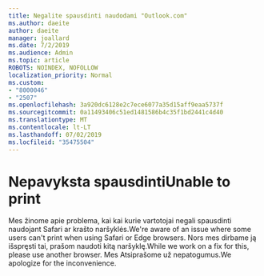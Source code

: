 ```yaml
---
title: Negalite spausdinti naudodami "Outlook.com"
ms.author: daeite
author: daeite
manager: joallard
ms.date: 7/2/2019
ms.audience: Admin
ms.topic: article
ROBOTS: NOINDEX, NOFOLLOW
localization_priority: Normal
ms.custom:
- "8000046"
- "2507"
ms.openlocfilehash: 3a920dc6128e2c7ece6077a35d15aff9eaa5737f
ms.sourcegitcommit: 0a11493406c51ed1481586b4c35f1bd2441c4d40
ms.translationtype: MT
ms.contentlocale: lt-LT
ms.lasthandoff: 07/02/2019
ms.locfileid: "35475504"
---
```

# <a name="unable-to-print"></a><span data-ttu-id="e1b53-102">Nepavyksta spausdinti</span><span class="sxs-lookup"><span data-stu-id="e1b53-102">Unable to print</span></span>

<span data-ttu-id="e1b53-103">Mes žinome apie problema, kai kai kurie vartotojai negali spausdinti naudojant Safari ar krašto naršyklės.</span><span class="sxs-lookup"><span data-stu-id="e1b53-103">We're aware of an issue where some users can't print when using Safari or Edge browsers.</span></span> <span data-ttu-id="e1b53-104">Nors mes dirbame ją išspręsti tai, prašom naudoti kitą naršyklę.</span><span class="sxs-lookup"><span data-stu-id="e1b53-104">While we work on a fix for this, please use another browser.</span></span> <span data-ttu-id="e1b53-105">Mes Atsiprašome už nepatogumus.</span><span class="sxs-lookup"><span data-stu-id="e1b53-105">We apologize for the inconvenience.</span></span>